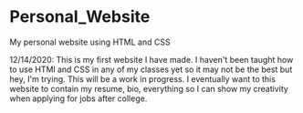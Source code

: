 # Personal_Website
My personal website using HTML and CSS

12/14/2020:
This is my first website I have made. I haven't been taught how to use HTMl and CSS in any of my classes yet so it may not be the best but hey, I'm trying.
This will be a work in progress. I eventually want to this website to contain my resume, bio, everything so I can show my creativity when applying for jobs after college.
